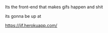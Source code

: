 Its the front-end that makes gifs happen and shit

its gonna be up at 

https://jif.herokuapp.com/

